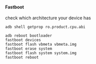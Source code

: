 #### Fastboot 

check which architecture your device has
```
adb shell getprop ro.product.cpu.abi
```
```
adb reboot bootloader
fastboot devices
fastboot flash vbmeta vbmeta.img
fastboot erase system
fastboot flash system system.img
fastboot reboot

```

